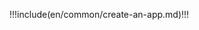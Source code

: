 <IntegrationDetailCard :title="`Create an application in ${$localeConfig.brandName}`">

!!!include(en/common/create-an-app.md)!!!

</IntegrationDetailCard>
